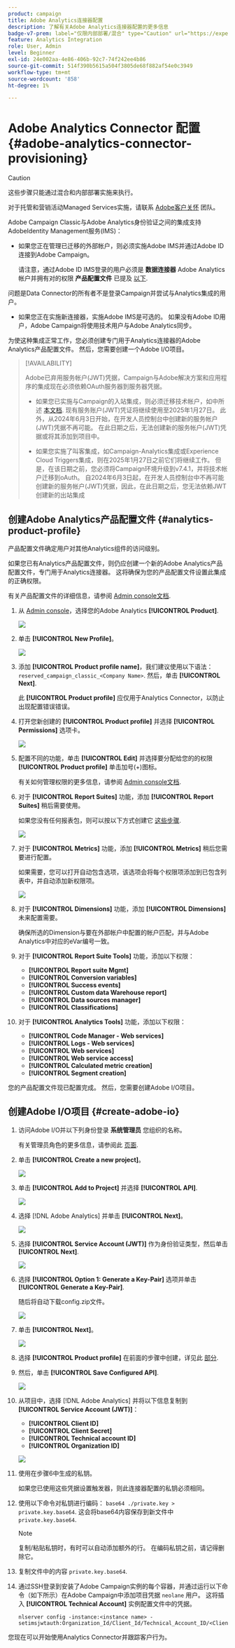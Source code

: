 ```yaml
---
product: campaign
title: Adobe Analytics连接器配置
description: 了解有关Adobe Analytics连接器配置的更多信息
badge-v7-prem: label="仅限内部部署/混合" type="Caution" url="https://experienceleague.adobe.com/docs/campaign-classic/using/installing-campaign-classic/architecture-and-hosting-models/hosting-models-lp/hosting-models.html?lang=zh-Hans" tooltip="仅适用于v7内部部署和混合部署"
feature: Analytics Integration
role: User, Admin
level: Beginner
exl-id: 24e002aa-4e86-406b-92c7-74f242ee4b86
source-git-commit: 514f390b5615a504f3805de68f882af54e0c3949
workflow-type: tm+mt
source-wordcount: '858'
ht-degree: 1%

---
```


# Adobe Analytics Connector 配置 {#adobe-analytics-connector-provisioning}

>[!CAUTION]
>
> 这些步骤只能通过混合和内部部署实施来执行。
>
>对于托管和营销活动Managed Services实施，请联系 [Adobe客户关怀](https://helpx.adobe.com/cn/enterprise/admin-guide.html/enterprise/using/support-for-experience-cloud.ug.html) 团队。

Adobe Campaign Classic与Adobe Analytics身份验证之间的集成支持AdobeIdentity Management服务(IMS)：

* 如果您正在管理已迁移的外部帐户，则必须实施Adobe IMS并通过Adobe ID连接到Adobe Campaign。

  请注意，通过Adobe ID IMS登录的用户必须是 **数据连接器** Adobe Analytics帐户并拥有对的权限 **产品配置文件** 已提及 [以下](#analytics-product-profile).

问题是Data Connector的所有者不是登录Campaign并尝试与Analytics集成的用户。

* 如果您正在实施新连接器，实施Adobe IMS是可选的。 如果没有Adobe ID用户，Adobe Campaign将使用技术用户与Adobe Analytics同步。

为使这种集成正常工作，您必须创建专门用于Analytics连接器的Adobe Analytics产品配置文件。 然后，您需要创建一个Adobe I/O项目。

>[!AVAILABILITY]
>
> Adobe已弃用服务帐户(JWT)凭据，Campaign与Adobe解决方案和应用程序的集成现在必须依赖OAuth服务器到服务器凭据。 </br>
>
> * 如果您已实施与Campaign的入站集成，则必须迁移技术帐户，如中所述 [本文档](https://developer.adobe.com/developer-console/docs/guides/authentication/ServerToServerAuthentication/migration/#_blank). 现有服务账户(JWT)凭证将继续使用至2025年1月27日。 此外，从2024年6月3日开始，在开发人员控制台中创建新的服务帐户(JWT)凭据不再可能。 在此日期之后，无法创建新的服务帐户(JWT)凭据或将其添加到项目中。 </br>
>
> * 如果您实施了叫客集成，如Campaign-Analytics集成或Experience Cloud Triggers集成，则在2025年1月27日之前它们将继续工作。 但是，在该日期之前，您必须将Campaign环境升级到v7.4.1，并将技术帐户迁移到oAuth。 自2024年6月3日起，在开发人员控制台中不再可能创建新的服务帐户(JWT)凭据，因此，在此日期之后，您无法依赖JWT创建新的出站集成

## 创建Adobe Analytics产品配置文件 {#analytics-product-profile}

产品配置文件确定用户对其他Analytics组件的访问级别。

如果您已有Analytics产品配置文件，则仍应创建一个新的Adobe Analytics产品配置文件，专门用于Analytics连接器。 这将确保为您的产品配置文件设置此集成的正确权限。

有关产品配置文件的详细信息，请参阅 [Admin console文档](https://helpx.adobe.com/mt/enterprise/admin-guide.html).

1. 从 [Admin console](https://adminconsole.adobe.com/)，选择您的Adobe Analytics **[!UICONTROL Product]**.

   ![](assets/do-not-localize/triggers_1.png)

1. 单击 **[!UICONTROL New Profile]**。

   ![](assets/do-not-localize/triggers_2.png)

1. 添加 **[!UICONTROL Product profile name]**，我们建议使用以下语法： `reserved_campaign_classic_<Company Name>`. 然后，单击 **[!UICONTROL Next]**.

   此 **[!UICONTROL Product profile]** 应仅用于Analytics Connector，以防止出现配置错误错误。

1. 打开您新创建的 **[!UICONTROL Product profile]** 并选择 **[!UICONTROL Permissions]** 选项卡。

   ![](assets/do-not-localize/triggers_3.png)

1. 配置不同的功能，单击 **[!UICONTROL Edit]** 并选择要分配给您的的权限 **[!UICONTROL Product profile]** 单击加号(+)图标。

   有关如何管理权限的更多信息，请参阅 [Admin console文档](https://helpx.adobe.com/mt/enterprise/using/manage-permissions-and-roles.html).

1. 对于 **[!UICONTROL Report Suites]** 功能，添加 **[!UICONTROL Report Suites]** 稍后需要使用。

   如果您没有任何报表包，则可以按以下方式创建它 [这些步骤](../../platform/using/gs-aa.md).

   ![](assets/do-not-localize/triggers_4.png)

1. 对于 **[!UICONTROL Metrics]** 功能，添加 **[!UICONTROL Metrics]** 稍后您需要进行配置。

   如果需要，您可以打开自动包含选项，该选项会将每个权限项添加到已包含列表中，并自动添加新权限项。

   ![](assets/do-not-localize/triggers_13.png)

1. 对于 **[!UICONTROL Dimensions]** 功能，添加 **[!UICONTROL Dimensions]** 未来配置需要。

   确保所选的Dimension与要在外部帐户中配置的帐户匹配，并与Adobe Analytics中对应的eVar编号一致。

1. 对于 **[!UICONTROL Report Suite Tools]** 功能，添加以下权限：

   * **[!UICONTROL Report suite Mgmt]**
   * **[!UICONTROL Conversion variables]**
   * **[!UICONTROL Success events]**
   * **[!UICONTROL Custom data Warehouse report]**
   * **[!UICONTROL Data sources manager]**
   * **[!UICONTROL Classifications]**

1. 对于 **[!UICONTROL Analytics Tools]** 功能，添加以下权限：

   * **[!UICONTROL Code Manager - Web services]**
   * **[!UICONTROL Logs - Web services]**
   * **[!UICONTROL Web services]**
   * **[!UICONTROL Web service access]**
   * **[!UICONTROL Calculated metric creation]**
   * **[!UICONTROL Segment creation]**

您的产品配置文件现已配置完成。 然后，您需要创建Adobe I/O项目。

## 创建Adobe I/O项目 {#create-adobe-io}

1. 访问Adobe I/O并以下列身份登录 **系统管理员** 您组织的名称。

   有关管理员角色的更多信息，请参阅此 [页面](https://helpx.adobe.com/enterprise/using/admin-roles.html).

1. 单击 **[!UICONTROL Create a new project]**。

   ![](assets/do-not-localize/triggers_5.png)

1. 单击 **[!UICONTROL Add to Project]** 并选择 **[!UICONTROL API]**.

   ![](assets/do-not-localize/triggers_6.png)

1. 选择 [!DNL Adobe Analytics] 并单击 **[!UICONTROL Next]**。

   ![](assets/do-not-localize/triggers_7.png)

1. 选择 **[!UICONTROL Service Account (JWT)]** 作为身份验证类型，然后单击 **[!UICONTROL Next]**.

   ![](assets/do-not-localize/triggers_8.png)

1. 选择 **[!UICONTROL Option 1: Generate a Key-Pair]** 选项并单击 **[!UICONTROL Generate a Key-Pair]**.

   随后将自动下载config.zip文件。

   ![](assets/do-not-localize/triggers_9.png)

1. 单击 **[!UICONTROL Next]**。

   ![](assets/do-not-localize/triggers_10.png)

1. 选择 **[!UICONTROL Product profile]** 在前面的步骤中创建，详见此 [部分](#analytics-product-profile).

1. 然后，单击 **[!UICONTROL Save Configured API]**.

   ![](assets/do-not-localize/triggers_11.png)

1. 从项目中，选择 [!DNL Adobe Analytics] 并将以下信息复制到 **[!UICONTROL Service Account (JWT)]**：

   * **[!UICONTROL Client ID]**
   * **[!UICONTROL Client Secret]**
   * **[!UICONTROL Technical account ID]**
   * **[!UICONTROL Organization ID]**

   ![](assets/do-not-localize/triggers_12.png)

1. 使用在步骤6中生成的私钥。

   如果您已使用这些凭据设置触发器，则此连接器配置的私钥必须相同。

1. 使用以下命令对私钥进行编码： `base64 ./private.key > private.key.base64`. 这会将base64内容保存到新文件中 `private.key.base64`.

   >[!NOTE]
   >
   >复制/粘贴私钥时，有时可以自动添加额外的行。 在编码私钥之前，请记得删除它。

1. 复制文件中的内容 `private.key.base64`.

1. 通过SSH登录到安装了Adobe Campaign实例的每个容器，并通过运行以下命令（如下所示）在Adobe Campaign中添加项目凭据 `neolane` 用户。 这将插入 **[!UICONTROL Technical Account]** 实例配置文件中的凭据。

   ```
   nlserver config -instance:<instance name> -setimsjwtauth:Organization_Id/Client_Id/Technical_Account_ID/<Client_Secret>/<Base64_encoded_Private_Key>
   ```

您现在可以开始使用Analytics Connector并跟踪客户行为。
